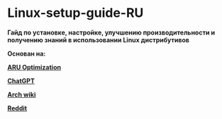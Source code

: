 # Linux-setup-guide-RU

**Гайд по установке, настройке, улучшению производительности и получению знаний в использовании Linux дистрибутивов**

**Основан на:**

**[ARU Optimization](https://ventureo.codeberg.page/latex/ARU.pdf)**

**[ChatGPT](https://chatgpt.com/)**

**[Arch wiki](https://wiki.archlinux.org/title/Main_page)**

**[Reddit](https://www.reddit.com/)**
